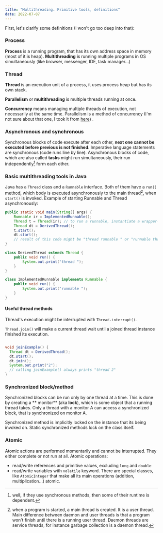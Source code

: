 ```yaml
---
title: "Multithreading. Primitive tools, definitions"
date: 2022-07-07
---
```


First, let's clarify some definitions (I won't go too deep into that):

### Process

**Process** is a running program, that has its own address space in memory (most of it is heap).
**Multithreading** is running multiple programs in OS simultaneously (like browser, messenger, IDE,
task
manager...)

### Thread

**Thread** is an execution unit of a process, it uses process heap but has its own stack.

**Parallelism** or **multithreading** is multiple threads running at once.

**Concurrency** means managing multiple threads of execution, not necessarily at the same time.
Parallelism is a method of concurrency (I'm not sure about that one, I took it from
[here](https://stackoverflow.com/questions/4844637/what-is-the-difference-between-concurrency-parallelism-and-asynchronous-methods#comment5379841_4844774))
.

### Asynchronous and synchronous

Synchronous blocks of code execute after each other, **next one cannot be executed before previous
is not finished**. Imperative language statements are synchronous (code runs line by line).
Asynchronous blocks of code, which are also called **tasks** might run simultaneously, their run
independently[^1] form each other.

### Basic multithreading tools in Java

Java has a `Thread` class and a `Runnable` interface. Both of them have a `run()` method, which
body
is executed asynchronously to the main thread[^2], when `start()` is invoked. Example of starting
Runnable and Thread asynchronously:

```java
public static void main(String[] args) {
    Runnable ir = ImplementedRunnable();
    Thread t = Thread(ir); // to run a runnable, instantiate a wrapper-thread
    Thread dt = DerivedThread();
    t.start();
    dt.start();
    // result of this code might be "thread runnable " or "runnable thread ", it is not determined.
}

class DerivedThread extends Thread {
    public void run() {
        System.out.print("thread ");
    }
}

class ImplementedRunnable implements Runnable {
    public void run() {
        System.out.print("runnable ");
    }
}
```

#### Useful thread methods

Thread's execution might be interrupted with `Thread.interrupt()`.

`Thread.join()` will make a current thread wait until a joined thread instance finished its
execution.

```java

void joinExample() {
  Thread dt = DerivedThread();
  dt.start();
  dt.join();
  System.out.print("2");
  // calling joinExample() always prints "thread 2"
}
```

### Synchronized block/method

Synchronized blocks can be run only by one thread at a time. This is done by creating a **
monitor** (aka **lock**), which is some object that a running thread takes. Only a thread with a
monitor A can access a synchronized block, that is synchronized on monitor A.

Synchronized method is implicitly locked on the instance that its being invoked on. Static
synchronized methods lock on the class itself.

### Atomic

Atomic actions are performed momentarily and cannot be interrupted. They either complete or not run
at all. Atomic operations:

* read/write references and primitive values, excluding `long` and `double`
* read/write variables with `volatile` keyword.
  There are special classes, like `AtomicInteger` that make all its main operations (addition,
  multiplication...) atomic.

[^1]: well, if they use synchronous methods, then some of their runtime is dependent.
[^2]: when a program is started, a main thread is created. It is a user thread. Main difference
between daemon and user threads is that a program won't finish until there is a running user
thread. Daemon threads are service threads, for instance garbage collection is a daemon thread.